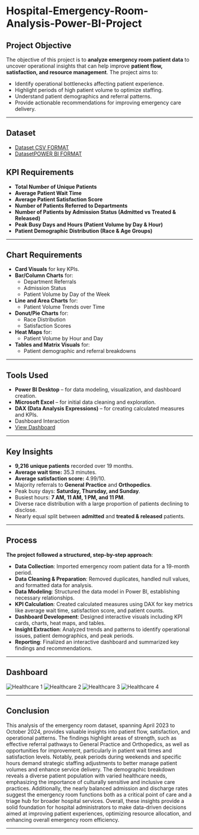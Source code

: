 # Hospital-Emergency-Room-Analysis-Power-BI-Project
## Project Objective
The objective of this project is to **analyze emergency room patient data** to uncover operational insights that can help improve **patient flow, satisfaction, and resource management**. The project aims to:

- Identify operational bottlenecks affecting patient experience.
- Highlight periods of high patient volume to optimize staffing.
- Understand patient demographics and referral patterns.
- Provide actionable recommendations for improving emergency care delivery.

---

## Dataset
- <a href= "https://github.com/Deepak91490/Hospital-Emergency-Room-Analysis-Power-BI-Project/blob/main/Hospital%20ER_Data.csv">Dataset CSV FORMAT</a>
- <a href= "https://github.com/Deepak91490/Hospital-Emergency-Room-Analysis-Power-BI-Project/blob/main/Hospital%20Emergency%20Room%20Analysis.pbix">DatasetPOWER BI FORMAT</a>

## KPI Requirements

- **Total Number of Unique Patients**
- **Average Patient Wait Time**
- **Average Patient Satisfaction Score**
- **Number of Patients Referred to Departments**
- **Number of Patients by Admission Status (Admitted vs Treated & Released)**
- **Peak Busy Days and Hours (Patient Volume by Day & Hour)**
- **Patient Demographic Distribution (Race & Age Groups)**

---

## Chart Requirements

- **Card Visuals** for key KPIs.
- **Bar/Column Charts** for:
  - Department Referrals
  - Admission Status
  - Patient Volume by Day of the Week
- **Line and Area Charts** for:
  - Patient Volume Trends over Time
- **Donut/Pie Charts** for:
  - Race Distribution
  - Satisfaction Scores
- **Heat Maps** for:
  - Patient Volume by Hour and Day
- **Tables and Matrix Visuals** for:
  - Patient demographic and referral breakdowns

---

## Tools Used

- **Power BI Desktop** – for data modeling, visualization, and dashboard creation.
- **Microsoft Excel** – for initial data cleaning and exploration.
- **DAX (Data Analysis Expressions)** – for creating calculated measures and KPIs.
- Dashboard Interaction 
- <a href= "https://github.com/Deepak91490/Hospital-Emergency-Room-Analysis-Power-BI-Project/blob/main/Hospital%20Emergency%20Room%20Analysis.pbix">View Dashboard</a>
---

## Key Insights

- **9,216 unique patients** recorded over 19 months.
- **Average wait time:** 35.3 minutes.
- **Average satisfaction score:** 4.99/10.
- Majority referrals to **General Practice** and **Orthopedics**.
- Peak busy days: **Saturday, Thursday, and Sunday**.
- Busiest hours: **7 AM, 11 AM, 1 PM, and 11 PM**.
- Diverse race distribution with a large proportion of patients declining to disclose.
- Nearly equal split between **admitted** and **treated & released** patients.

---

## Process
**The project followed a structured, step-by-step approach**:
- **Data Collection**: Imported emergency room patient data for a 19-month period.
- **Data Cleaning & Preparation**: Removed duplicates, handled null values, and formatted data for analysis.
- **Data Modeling**: Structured the data model in Power BI, establishing necessary relationships.
- **KPI Calculation**: Created calculated measures using DAX for key metrics like average wait time, satisfaction score, and patient counts.
- **Dashboard Development**: Designed interactive visuals including KPI cards, charts, heat maps, and tables.
- **Insight Extraction**: Analyzed trends and patterns to identify operational issues, patient demographics, and peak periods.
- **Reporting**: Finalized an interactive dashboard and summarized key findings and recommendations.

---

## Dashboard
  ![Healthcare 1](https://github.com/user-attachments/assets/9a859855-f419-4961-a0a1-7cdb57451799)
  ![Healthcare 2](https://github.com/user-attachments/assets/4859ecfd-3ebb-4d5d-b94a-bf1fff207a42)
  ![Healthcare 3](https://github.com/user-attachments/assets/5308bfdd-09f1-4214-83b7-358cd8e5b721)
  ![Healthcare 4](https://github.com/user-attachments/assets/7fdb6b4d-7986-4b83-90c7-c7ac3782e646)

---

  


## Conclusion
This analysis of the emergency room dataset, spanning April 2023 to October 2024, provides valuable insights into patient flow, satisfaction, and operational patterns. The findings highlight areas of strength, such as effective referral pathways to General Practice and Orthopedics, as well as opportunities for improvement, particularly in patient wait times and satisfaction levels. Notably, peak periods during weekends and specific hours demand strategic staffing adjustments to better manage patient volumes and enhance service delivery.
The demographic breakdown reveals a diverse patient population with varied healthcare needs, emphasizing the importance of culturally sensitive and inclusive care practices. Additionally, the nearly balanced admission and discharge rates suggest the emergency room functions both as a critical point of care and a triage hub for broader hospital services.
Overall, these insights provide a solid foundation for hospital administrators to make data-driven decisions aimed at improving patient experiences, optimizing resource allocation, and enhancing overall emergency room efficiency.

---
